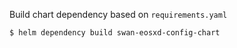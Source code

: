 Build chart dependency based on `requirements.yaml`

```
$ helm dependency build swan-eosxd-config-chart
```
